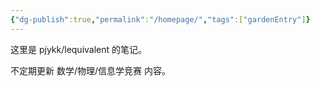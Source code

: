 ```yaml
---
{"dg-publish":true,"permalink":"/homepage/","tags":["gardenEntry"]}
---
```



这里是 pjykk/lequivalent 的笔记。

不定期更新 数学/物理/信息学竞赛 内容。